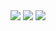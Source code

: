 <div align="center"> 
  <a href = "mailto:denislevch2023@gmail.com"><img src="https://img.shields.io/badge/-Gmail-%23333?style=for-the-badge&logo=gmail&logoColor=white"></a>
  <a href="https://t.me/caandyflip" target="_blank"><img src="https://img.shields.io/badge/-Telegram-%23332?style=for-the-badge&logo=telegram&logoColor=white" /></a>
  <a href="https://www.linkedin.com/in/caandyflip/" target="_blank"><img src="https://img.shields.io/badge/LinkedIn-0A66C2?logo=linkedin-white&logoColor=fff" /></a>
</div>
